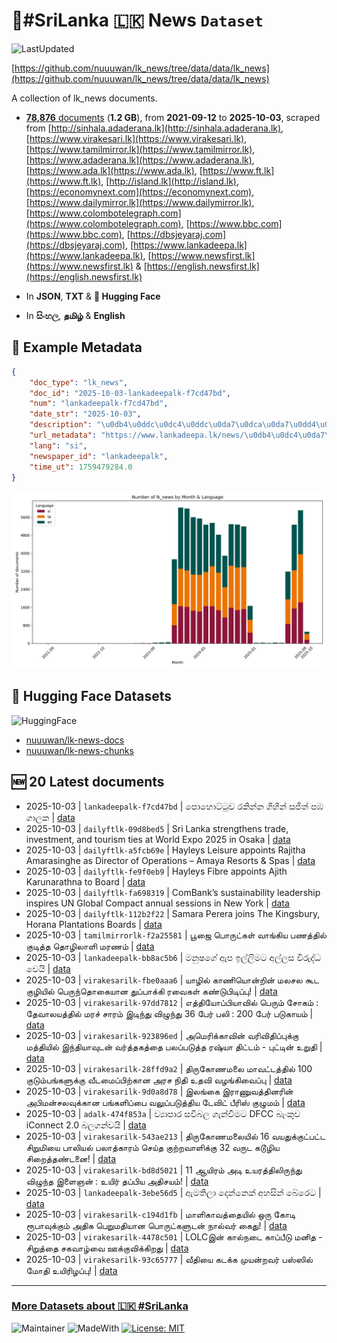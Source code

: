 # 📄#SriLanka 🇱🇰 News `Dataset`

![LastUpdated](https://img.shields.io/badge/last_updated-2025--10--03_14:05:57-green)

[https://github.com/nuuuwan/lk_news/tree/data/data/lk_news](https://github.com/nuuuwan/lk_news/tree/data/data/lk_news)

A collection of lk_news documents.

- [**78,876** documents](https://github.com/nuuuwan/lk_news/tree/data/data/lk_news) (**1.2 GB**), from **2021-09-12** to **2025-10-03**, scraped from [http://sinhala.adaderana.lk](http://sinhala.adaderana.lk), [https://www.virakesari.lk](https://www.virakesari.lk), [https://www.tamilmirror.lk](https://www.tamilmirror.lk), [https://www.adaderana.lk](https://www.adaderana.lk), [https://www.ada.lk](https://www.ada.lk), [https://www.ft.lk](https://www.ft.lk), [http://island.lk](http://island.lk), [https://economynext.com](https://economynext.com), [https://www.dailymirror.lk](https://www.dailymirror.lk), [https://www.colombotelegraph.com](https://www.colombotelegraph.com), [https://www.bbc.com](https://www.bbc.com), [https://dbsjeyaraj.com](https://dbsjeyaraj.com), [https://www.lankadeepa.lk](https://www.lankadeepa.lk), [https://www.newsfirst.lk](https://www.newsfirst.lk) & [https://english.newsfirst.lk](https://english.newsfirst.lk)

- In **JSON**, **TXT** & **🤗 Hugging Face**

- In **සිංහල**, **தமிழ்** & **English**

## 📝 Example Metadata

```json
{
    "doc_type": "lk_news",
    "doc_id": "2025-10-03-lankadeepalk-f7cd47bd",
    "num": "lankadeepalk-f7cd47bd",
    "date_str": "2025-10-03",
    "description": "\u0db4\u0ddc\u0dc4\u0ddc\u0da7\u0dca\u0da7\u0dd4\u0dc0 \u0dbb\u0d9a\u0dd2\u0db1\u0dca\u0db1 \u0d9c\u0dd2\u0dc4\u0dd2\u0db1\u0dca \u0dc3\u0da2\u0dd2\u0dad\u0dca \u0db4\u0db9 \u0d9c\u0dcf\u0dbd\u0d9a",
    "url_metadata": "https://www.lankadeepa.lk/news/\u0db4\u0dc4\u0da7\u0da7\u0dc0-\u0dbb\u0d9a\u0db1\u0db1-\u0d9c\u0dc4\u0db1-\u0dc3\u0da2\u0dad-\u0db4\u0db9-\u0d9c\u0dbd\u0d9a/101-680691",
    "lang": "si",
    "newspaper_id": "lankadeepalk",
    "time_ut": 1759479284.0
}
```

![Chart](https://raw.githubusercontent.com/nuuuwan/lk_news/refs/heads/data/data/lk_news/docs_by_month_and_lang.png)

## 🤗 Hugging Face Datasets

![HuggingFace](https://img.shields.io/badge/-HuggingFace-FDEE21?style=for-the-badge&logo=HuggingFace)

- [nuuuwan/lk-news-docs](https://huggingface.co/datasets/nuuuwan/lk-news-docs)
- [nuuuwan/lk-news-chunks](https://huggingface.co/datasets/nuuuwan/lk-news-chunks)

## 🆕 20 Latest documents

- 2025-10-03 | `lankadeepalk-f7cd47bd` | පොහොට්ටුව රකින්න ගිහින් සජිත් පඹ ගාලක | [data](https://github.com/nuuuwan/lk_news/tree/data/data/lk_news/2020s/2025/2025-10-03-lankadeepalk-f7cd47bd)
- 2025-10-03 | `dailyftlk-09d8bed5` | Sri Lanka strengthens trade, investment, and tourism ties at World Expo 2025 in Osaka | [data](https://github.com/nuuuwan/lk_news/tree/data/data/lk_news/2020s/2025/2025-10-03-dailyftlk-09d8bed5)
- 2025-10-03 | `dailyftlk-a5fcb69e` | Hayleys Leisure appoints Rajitha Amarasinghe as Director of Operations – Amaya Resorts & Spas | [data](https://github.com/nuuuwan/lk_news/tree/data/data/lk_news/2020s/2025/2025-10-03-dailyftlk-a5fcb69e)
- 2025-10-03 | `dailyftlk-fe9f0eb9` | Hayleys Fibre appoints Ajith Karunarathna to Board | [data](https://github.com/nuuuwan/lk_news/tree/data/data/lk_news/2020s/2025/2025-10-03-dailyftlk-fe9f0eb9)
- 2025-10-03 | `dailyftlk-fa698319` | ComBank’s sustainability leadership inspires UN Global Compact annual sessions in New York | [data](https://github.com/nuuuwan/lk_news/tree/data/data/lk_news/2020s/2025/2025-10-03-dailyftlk-fa698319)
- 2025-10-03 | `dailyftlk-112b2f22` | Samara Perera joins The Kingsbury, Horana Plantations Boards | [data](https://github.com/nuuuwan/lk_news/tree/data/data/lk_news/2020s/2025/2025-10-03-dailyftlk-112b2f22)
- 2025-10-03 | `tamilmirrorlk-f2a25581` | பூஜை பொருட்கள் வாங்கிய பணத்தில் குடித்த தொழிலாளி மரணம் | [data](https://github.com/nuuuwan/lk_news/tree/data/data/lk_news/2020s/2025/2025-10-03-tamilmirrorlk-f2a25581)
- 2025-10-03 | `lankadeepalk-bb8ac5b6` | මනුෂගේ ඇප ඉල්ලිමට අල්ලස විරුද්ධ වෙයි | [data](https://github.com/nuuuwan/lk_news/tree/data/data/lk_news/2020s/2025/2025-10-03-lankadeepalk-bb8ac5b6)
- 2025-10-03 | `virakesarilk-fbe0aaa6` | யாழில் காணியொன்றின் மலசல கூட குழியில் பெருந்தொகையான துப்பாக்கி ரவைகள் கண்டுபிடிப்பு! | [data](https://github.com/nuuuwan/lk_news/tree/data/data/lk_news/2020s/2025/2025-10-03-virakesarilk-fbe0aaa6)
- 2025-10-03 | `virakesarilk-97dd7812` | எத்தியோப்பியாவில் பெரும் சோகம் : தேவாலயத்தில் மரச் சாரம் இடிந்து விழுந்து 36 பேர் பலி : 200 பேர் படுகாயம் | [data](https://github.com/nuuuwan/lk_news/tree/data/data/lk_news/2020s/2025/2025-10-03-virakesarilk-97dd7812)
- 2025-10-03 | `virakesarilk-923896ed` | அமெரிக்காவின் வரிவிதிப்புக்கு மத்தியில் இந்தியாவுடன் வர்த்தகத்தை பலப்படுத்த ரஷ்யா திட்டம் - புட்டின் உறுதி | [data](https://github.com/nuuuwan/lk_news/tree/data/data/lk_news/2020s/2025/2025-10-03-virakesarilk-923896ed)
- 2025-10-03 | `virakesarilk-28ffd9a2` | திருகோணமலை மாவட்டத்தில் 100 குடும்பங்களுக்கு வீடமைப்பிற்கான அரச நிதி உதவி வழங்கிவைப்பு | [data](https://github.com/nuuuwan/lk_news/tree/data/data/lk_news/2020s/2025/2025-10-03-virakesarilk-28ffd9a2)
- 2025-10-03 | `virakesarilk-9d0a8d78` | இலங்கை இராணுவத்தினரின் அபிமன்சலவுக்கான பங்களிப்பை வலுப்படுத்திய டேவிட் பீரிஸ் குழுமம் | [data](https://github.com/nuuuwan/lk_news/tree/data/data/lk_news/2020s/2025/2025-10-03-virakesarilk-9d0a8d78)
- 2025-10-03 | `adalk-474f853a` | ව්‍යාපාර සවිබල ගැන්වීමට DFCC බැංකුව iConnect 2.0 බලගන්වයි | [data](https://github.com/nuuuwan/lk_news/tree/data/data/lk_news/2020s/2025/2025-10-03-adalk-474f853a)
- 2025-10-03 | `virakesarilk-543ae213` | திருகோணமலையில் 16 வயதுக்குட்பட்ட சிறுமியை பாலியல் பலாத்காரம் செய்த குற்றவாளிக்கு 32 வருட கடூழிய சிறைத்தண்டனை! | [data](https://github.com/nuuuwan/lk_news/tree/data/data/lk_news/2020s/2025/2025-10-03-virakesarilk-543ae213)
- 2025-10-03 | `virakesarilk-bd8d5021` | 11 ஆயிரம் அடி உயரத்திலிருந்து விழுந்த இளைஞன் : உயிர் தப்பிய அதிசயம்! | [data](https://github.com/nuuuwan/lk_news/tree/data/data/lk_news/2020s/2025/2025-10-03-virakesarilk-bd8d5021)
- 2025-10-03 | `lankadeepalk-3ebe56d5` | ඇමතිලා දෙන්නෙක් අහසින් බේරෙට | [data](https://github.com/nuuuwan/lk_news/tree/data/data/lk_news/2020s/2025/2025-10-03-lankadeepalk-3ebe56d5)
- 2025-10-03 | `virakesarilk-c194d1fb` | மாளிகாவத்தையில் ஒரு கோடி ரூபாவுக்கும் அதிக பெறுமதியான பொருட்களுடன் நால்வர் கைது! | [data](https://github.com/nuuuwan/lk_news/tree/data/data/lk_news/2020s/2025/2025-10-03-virakesarilk-c194d1fb)
- 2025-10-03 | `virakesarilk-4478c501` | LOLCஇன் கால்நடை காப்பீடு மனித - சிறுத்தை சகவாழ்வை ஊக்குவிக்கிறது | [data](https://github.com/nuuuwan/lk_news/tree/data/data/lk_news/2020s/2025/2025-10-03-virakesarilk-4478c501)
- 2025-10-03 | `virakesarilk-93c65777` | வீதியை கடக்க முயன்றவர் பஸ்ஸில் மோதி உயிரிழப்பு! | [data](https://github.com/nuuuwan/lk_news/tree/data/data/lk_news/2020s/2025/2025-10-03-virakesarilk-93c65777)

---

### [More Datasets about 🇱🇰 #SriLanka](https://github.com/nuuuwan/lk_datasets)

![Maintainer](https://img.shields.io/badge/maintainer-nuuuwan-red)
![MadeWith](https://img.shields.io/badge/made_with-python-blue)
[![License: MIT](https://img.shields.io/badge/License-MIT-yellow.svg)](https://opensource.org/licenses/MIT)
